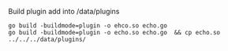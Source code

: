 



Build plugin
add into /data/plugins

```
go build -buildmode=plugin -o ehco.so echo.go
go build -buildmode=plugin -o echo.so echo.go  && cp echo.so  ../../../data/plugins/ 

```
